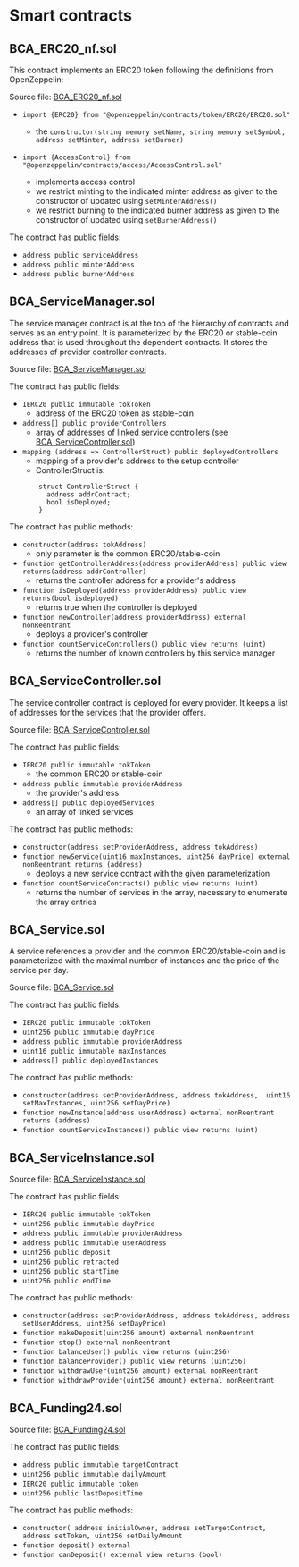 # Smart contracts

## BCA_ERC20_nf.sol

This contract implements an ERC20 token following the definitions from OpenZeppelin:

Source file: [BCA_ERC20_nf.sol](../bca-token-solidity/contracts/BCA_ERC20_nf.sol)

- `import {ERC20} from "@openzeppelin/contracts/token/ERC20/ERC20.sol"`
    - the `constructor(string memory setName, string memory setSymbol, address setMinter, address setBurner)`

- `import {AccessControl} from "@openzeppelin/contracts/access/AccessControl.sol"`
    - implements access control
    - we restrict minting to the indicated minter address as given to the constructor of updated using `setMinterAddress()`
    - we restrict burning to the indicated burner address as given to the constructor of updated using `setBurnerAddress()`

The contract has public fields:
- `address public serviceAddress`
- `address public minterAddress`
- `address public burnerAddress`

## BCA_ServiceManager.sol

The service manager contract is at the top of the hierarchy of contracts and serves as an entry point. It is parameterized by the ERC20 or stable-coin address that is used throughout the dependent contracts. It stores the addresses of provider controller contracts.

Source file: [BCA_ServiceManager.sol](../bca-token-solidity/contracts/BCA_ServiceManager.sol)

The contract has public fields:
- `IERC20 public immutable tokToken`
    * address of the ERC20 token as stable-coin
- `address[] public providerControllers`
    * array of addresses of linked service controllers (see [BCA_ServiceController.sol](#bca_servicecontrollersol))
- `mapping (address => ControllerStruct) public deployedControllers`
    * mapping of a provider's address to the setup controller
    * ControllerStruct is: 
    ```sol
        struct ControllerStruct {
          address addrContract;
          bool isDeployed;
        }
    ```

The contract has public methods:
- `constructor(address tokAddress)`
    * only parameter is the common ERC20/stable-coin
- `function getControllerAddress(address providerAddress) public view returns(address addrController)`
    * returns the controller address for a provider's address
- `function isDeployed(address providerAddress) public view returns(bool isdeployed)`
    * returns true when the controller is deployed
- `function newController(address providerAddress) external nonReentrant`
    * deploys a provider's controller
- `function countServiceControllers() public view returns (uint)`
    * returns the number of known controllers by this service manager

## BCA_ServiceController.sol

The service controller contract is deployed for every provider.
It keeps a list of addresses for the services that the provider offers.

Source file: [BCA_ServiceController.sol](../bca-token-solidity/contracts/BCA_ServiceController.sol)

The contract has public fields:
- `IERC20 public immutable tokToken`
    * the common ERC20 or stable-coin
- `address public immutable providerAddress`
    * the provider's address
- `address[] public deployedServices`
    * an array of linked services

The contract has public methods:
- `constructor(address setProviderAddress, address tokAddress)`
- `function newService(uint16 maxInstances, uint256 dayPrice) external nonReentrant returns (address)`
    * deploys a new service contract with the given parameterization
- `function countServiceContracts() public view returns (uint)`
    * returns the number of services in the array, necessary to enumerate the array entries

## BCA_Service.sol

A service references a provider and the common ERC20/stable-coin and is parameterized with the maximal number of instances and the price of the service per day.

Source file: [BCA_Service.sol](../bca-token-solidity/contracts/BCA_Service.sol)

The contract has public fields:
- `IERC20 public immutable tokToken`
- `uint256 public immutable dayPrice`
- `address public immutable providerAddress`
- `uint16 public immutable maxInstances`
- `address[] public deployedInstances`

The contract has public methods:
- `constructor(address setProviderAddress, address tokAddress, 
                uint16 setMaxInstances, uint256 setDayPrice)`
- `function newInstance(address userAddress) external nonReentrant returns (address)`
- `function countServiceInstances() public view returns (uint)`

## BCA_ServiceInstance.sol

Source file: [BCA_ServiceInstance.sol](../bca-token-solidity/contracts/BCA_ServiceInstance.sol)

The contract has public fields:
- `IERC20 public immutable tokToken`
- `uint256 public immutable dayPrice`
- `address public immutable providerAddress`
- `address public immutable userAddress`
- `uint256 public deposit`
- `uint256 public retracted`
- `uint256 public startTime`
- `uint256 public endTime`

The contract has public methods:
- `constructor(address setProviderAddress, address tokAddress,
                address setUserAddress,
                uint256 setDayPrice)`
- `function makeDeposit(uint256 amount) external nonReentrant`
- `function stop() external nonReentrant`
- `function balanceUser() public view returns (uint256)`
- `function balanceProvider() public view returns (uint256)`
- `function withdrawUser(uint256 amount) external nonReentrant`
- `function withdrawProvider(uint256 amount) external nonReentrant`


## BCA_Funding24.sol

Source file: [BCA_Funding24.sol](../bca-token-solidity/contracts/BCA_Funding24.sol)

The contract has public fields:
- `address public immutable targetContract`
- `uint256 public immutable dailyAmount`
- `IERC20 public immutable token`
- `uint256 public lastDepositTime`

The contract has public methods:
- `constructor(
        address initialOwner,
        address setTargetContract,
        address setToken,
        uint256 setDailyAmount`
- `function deposit() external`
- `function canDeposit() external view returns (bool)`